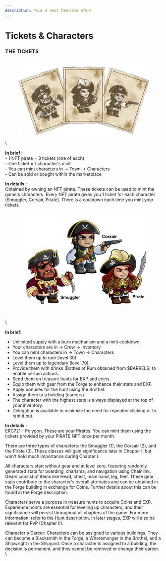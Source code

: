 ```yaml
---
description: Your 3 next favorite mfers
---
```


# Tickets & Characters

### THE TICKETS

<figure><img src="../../.gitbook/assets/ticket.png" alt=""><figcaption></figcaption></figure>

\


**In brief :** \
\- 1 NFT pirate = 3 tickets (one of each)\
\- One ticket = 1 character's mint\
\- You can mint characters in -> Town -> Characters\
\- Can be sold or bought within the marketplace



**In details :** \
Obtained by owning an NFT pirate. These tickets can be used to mint the game's characters. Every NFT pirate gives you 1 ticket for each character (Smuggler, Corsair, Pirate). There is a cooldown each time you mint your tickets.&#x20;





<figure><img src="../../.gitbook/assets/all 3 characters.png" alt=""><figcaption></figcaption></figure>

\
\


**In brief:**

* Unlimited supply with a burn mechanism and a mint cooldown.
* Your characters are in -> Crew -> Inventory
* You can mint characters in -> Town -> Characters
* Level them up to rare (level 30).
* Level them up to legendary (level 70).
* Provide them with drinks (Bottles of Rum obtained from $BARRELS) to enable certain actions.
* Send them on treasure hunts for EXP and coins.
* Equip them with gear from the Forge to enhance their stats and EXP.
* Apply bonuses for the hunt using the Brothel.
* Assign them to a building (careers).
* The character with the highest stats is always displayed at the top of your inventory.
* Delegation is available to minimize the need for repeated clicking or to rent it out.



**In details :** \
ERC721 - Polygon. These are your Pirates. You can mint them using the tickets provided by your PIRATE NFT once per month.&#x20;

There are three types of characters: the Smuggler (1), the Corsair (2), and the Pirate (3). These classes will gain significance later in Chapter II but won't hold much importance during Chapter I.

All characters start without gear and at level zero, featuring randomly generated stats for boarding, charisma, and navigation using Chainlink. Gears consist of items like Head, chest, main hand, leg, feet. These gear stats contribute to the character's overall attributes and can be obtained in the Forge building in exchange for Coins. Further details about this can be found in the Forge description.

Characters serve a purpose in treasure hunts to acquire Coins and EXP. Experience points are essential for leveling up characters, and their significance will persist throughout all chapters of the game. For more information, refer to the Hunt description. In later stages, EXP will also be relevant for PvP (Chapter II).

Character's Career: Characters can be assigned to various buildings. They can become a Blacksmith in the Forge, a Whoremonger in the Brothel, and a Shipwright in the Shipyard. Once a character is assigned to a building, the decision is permanent, and they cannot be removed or change their career.\
\


